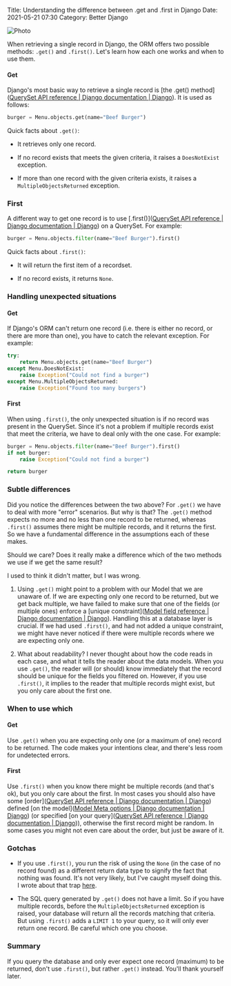 Title: Understanding the difference between .get and .first in Django
Date: 2021-05-21 07:30
Category: Better Django

![Photo]({attach}/images/get-vs-first.jpg)

When retrieving a single record in Django, the ORM offers two possible methods: `.get()` and `.first()`. Let's learn how each one works and when to use them.

#### Get

Django's most basic way to retrieve a single record is [the .get() method]([QuerySet API reference | Django documentation | Django](https://docs.djangoproject.com/en/3.2/ref/models/querysets/#get)). It is used as follows:

```py
burger = Menu.objects.get(name="Beef Burger")
```

Quick facts about `.get()`:

- It retrieves only one record.

- If no record exists that meets the given criteria, it raises a `DoesNotExist` exception.

- If more than one record with the given criteria exists, it raises a `MultipleObjectsReturned` exception.

### First

A different way to get one record is to use [.first()]([QuerySet API reference | Django documentation | Django](https://docs.djangoproject.com/en/3.2/ref/models/querysets/#first)) on a QuerySet. For example:

```py
burger = Menu.objects.filter(name="Beef Burger").first()
```

Quick facts about `.first()`:

* It will return the first item of a recordset.

* If no record exists, it returns `None`.

### Handling unexpected situations

#### Get

If Django's ORM can't return one record (i.e. there is either no record, or there are more than one), you have to catch the relevant exception. For example:

```py
try:
    return Menu.objects.get(name="Beef Burger")
except Menu.DoesNotExist:
    raise Exception("Could not find a burger")
except Menu.MultipleObjectsReturned:
    raise Exception("Found too many burgers")
```

#### First

When using `.first()`, the only unexpected situation is if no record was present in the QuerySet. Since it's not a problem if multiple records exist that meet the criteria, we have to deal only with the one case. For example:

```py
burger = Menu.objects.filter(name="Beef Burger").first()
if not burger:
    raise Exception("Could not find a burger")

return burger
```

### Subtle differences

Did you notice the differences between the two above? For `.get()` we have to deal with more "error" scenarios. But why is that? The `.get()` method expects no more and no less than one record to be returned, whereas `.first()` assumes there might be multiple records, and it returns the first. So we have a fundamental difference in the assumptions each of these makes.

Should we care? Does it really make a difference which of the two methods we use if we get the same result?

I used to think it didn't matter, but I was wrong.

1. Using `.get()` might point to a problem with our Model that we are unaware of. If we are expecting only one record to be returned, but we get back multiple, we have failed to make sure that one of the fields (or multiple ones) enforce a [unique constraint]([Model field reference | Django documentation | Django](https://docs.djangoproject.com/en/3.2/ref/models/fields/#django.db.models.Field.unique)). Handling this at a database layer is crucial. If we had used `.first()`, and had not added a unique constraint, we might have never noticed if there were multiple records where we are expecting only one.

2. What about readability? I never thought about how the code reads in each case, and what it tells the reader about the data models. When you use `.get()`, the reader will (or should) know immediately that the record should be unique for the fields you filtered on. However, if you use `.first()`, it implies to the reader that multiple records might exist, but you only care about the first one.

### When to use which

#### Get

Use `.get()` when you are expecting only one (or a maximum of one) record to be returned. The code makes your intentions clear, and there's less room for undetected errors.

#### First

Use `.first()` when you know there might be multiple records (and that's ok), but you only care about the first. In most cases you should also have some [order]([QuerySet API reference | Django documentation | Django](https://docs.djangoproject.com/en/3.2/ref/models/querysets/#django.db.models.query.QuerySet.order_by)) defined [on the model]([Model Meta options | Django documentation | Django](https://docs.djangoproject.com/en/3.2/ref/models/options/#ordering)) (or specified [on your query]([QuerySet API reference | Django documentation | Django](https://docs.djangoproject.com/en/3.2/ref/models/querysets/#django.db.models.query.QuerySet.order_by))), otherwise the first record might be random. In some cases you might not even care about the order, but just be aware of it. 

### Gotchas

* If you use `.first()`, you run the risk of using the `None` (in the case of no record found) as a different return data type to signify the fact that nothing was found. It's not very likely, but I've caught myself doing this. I wrote about that trap [here](https://www.helmut.dev/using-exceptions-instead-of-dynamic-typing.html).

* The SQL query generated by `.get()` does not have a limit. So if you have multiple records, before the `MultipleObjectsReturned` exception is raised, your database will return all the records matching that criteria. But using `.first()` adds a `LIMIT 1` to your query, so it will only ever return one record. Be careful which one you choose.

### Summary

If you query the database and only ever expect one record (maximum) to be returned, don't use `.first()`, but rather `.get()` instead. You'll thank yourself later.
